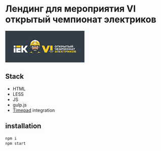 # Лендинг для мероприятия VI открытый чемпионат электриков
[![N|Solid](https://raw.githubusercontent.com/dmlvr/electricians-championship/master/source/img/og-image.png)](https://www.iek.ru/promo/electricians-championship/)

## Stack
- HTML
- LESS
- JS
- gulp.js
- [Timepad](timepad.ru) integration

## installation

```sh
npm i
npm start
```
